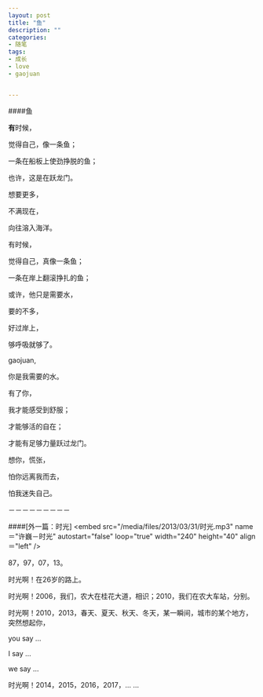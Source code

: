 ```yaml
---
layout: post
title: "鱼"
description: ""
categories:
- 随笔
tags:
- 成长
- love
- gaojuan


---
```


####鱼

**有**时候，

觉得自己，像一条鱼；

一条在船板上使劲挣脱的鱼；

也许，这是在跃龙门。

想要更多，

不满现在，

向往溶入海洋。


有时候，

觉得自己，真像一条鱼；

一条在岸上翻滚挣扎的鱼；

或许，他只是需要水，

要的不多，

好过岸上，

够呼吸就够了。


gaojuan,

你是我需要的水。

有了你，

我才能感受到舒服；

才能够活的自在；

才能有足够力量跃过龙门。


想你，慌张，

怕你远离我而去，

怕我迷失自己。


－－－－－－－－－

####[外一篇：时光]
<embed src="/media/files/2013/03/31/时光.mp3" name＝"许巍－时光" autostart="false" loop="true" width="240" height="40" align＝"left" />

87，97，07，13。

时光啊！在26岁的路上。

时光啊！2006，我们，农大在桂花大道，相识；2010，我们在农大车站，分别。

时光啊！2010，2013，春天、夏天、秋天、冬天，某一瞬间，城市的某个地方，突然想起你，

you say … 

I say …
  
we say … 

时光啊！2014，2015，2016，2017，… …




